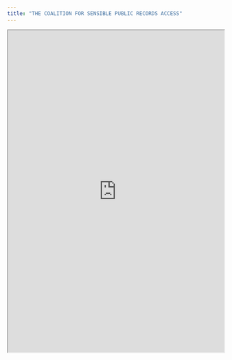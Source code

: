 ```yaml
---
title: "THE COALITION FOR SENSIBLE PUBLIC RECORDS ACCESS"
---
```



<iframe height="750" width="100%" src="https://ewelton.github.io/ktest/wiki.html#THE%20COALITION%20FOR%20SENSIBLE%20PUBLIC%20RECORDS%20ACCESS"></iframe>
